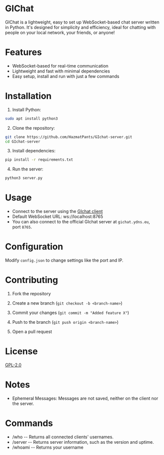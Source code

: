 # GIChat

GIChat is a lightweight, easy to set up WebSocket-based chat server written in Python. It's designed for simplicity and efficiency, ideal for chatting with people on your local network, your friends, or anyone!

# Features

- WebSocket-based for real-time communication
- Lightweight and fast with minimal dependencies
- Easy setup, install and run with just a few commands

# Installation

1. Install Python:

```sh
sudo apt install python3
```

2. Clone the repository:

```sh
git clone https://github.com/HazmatPants/GIchat-server.git
cd GIchat-server
```

3. Install dependencies:

```sh
pip install -r requirements.txt
```

4. Run the server:

```sh
python3 server.py
```

# Usage

- Connect to the server using the [GIchat client](https://github.com/HazmatPants/GIchat-client)
- Default WebSocket URL: ws://localhost:8765
- You can also connect to the official GIchat server at `gichat.ydns.eu`, port `8765`.

# Configuration

Modify `config.json` to change settings like the port and IP.

# Contributing

1. Fork the repository

2. Create a new branch (`git checkout -b <branch-name>`)

3. Commit your changes (`git commit -m "Added feature X"`)

4. Push to the branch (`git push origin <branch-name>`)

5. Open a pull request

# License

[GPL-2.0](https://github.com/HazmatPants/GIchat-server/blob/main/LICENSE)

# Notes

- Ephemeral Messages: Messages are not saved, neither on the client nor the server.

# Commands

- /who -- Returns all connected clients' usernames.
- /server -- Returns server information, such as the version and uptime.
- /whoami -- Returns your username
